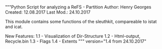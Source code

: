 """Python Script for analyzing a ReFS - Partition 
Author: 		Henry Georges
Created:		12.08.2017
Last Mod.:	24.10.2017

This module contains some functions of the sleuthkit, compareable to istat and icat.

New Features:	1.1 - Visualization of Dir-Structure
				      1.2 - Html-output, Recycle.bin
				      1.3 - Flags
				      1.4 - Extents
"""
version="1.4 from 24.10.2017"
